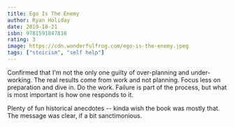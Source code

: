 ```yaml
---
title: Ego Is The Enemy
author: Ryan Holiday
date: 2019-10-21
isbn: 9781591847816
rating: 3
image: https://cdn.wonderfulfrog.com/ego-is-the-enemy.jpeg
tags: ["stoicism", "self help"]
---
```


Confirmed that I'm not the only one guilty of over-planning and under-working. The real results come from work and not planning. Focus less on preparation and dive in. Do the work. Failure is part of the process, but what is most important is how one responds to it.

Plenty of fun historical anecdotes -- kinda wish the book was mostly that. The message was clear, if a bit sanctimonious.
